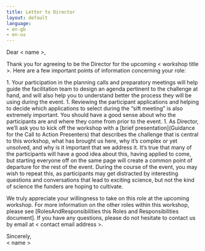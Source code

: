 ```yaml
---
title: Letter to Director
layout: default
language:
- en-gb
- en-us
---
```

Dear < name >,
<p>
Thank you for agreeing to be the Director for the upcoming < workshop title >. Here are a few important points of information concerning your role: 
<p>
1. Your participation in the planning calls and preparatory meetings will help guide the facilitation team to design an agenda pertinent to the challenge at hand, and will also help you to understand better the process they will be using during the event.
1. Reviewing the participant applications and helping to decide which applications to select during the “sift meeting” is also extremely important. You should have a good sense about who the participants are and where they come from prior to the event.
1. As Director, we’ll ask you to kick off the workshop with a [brief presentation](Guidance for the Call to Action Presenters) that describes the challenge that is central to this workshop, what has brought us here, why it’s complex or yet unsolved, and why is it important that we address it. It’s true that many of the participants will have a good idea about this, having applied to come, but starting everyone off on the same page will create a common point of departure for the rest of the event. During the course of the event, you may wish to repeat this, as participants may get distracted by interesting questions and conversations that lead to exciting science, but not the kind of science the funders are hoping to cultivate.
<p>
We truly appreciate your willingness to take on this role at the upcoming workshop. For more information on the other roles within this workshop, please see [RolesAndResponsibilities this Roles and Responsibilities document]. If you have any questions, please do not hesitate to contact us by email at < contact email address >.

Sincerely,
<br>
< name >